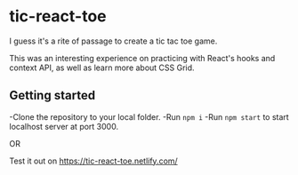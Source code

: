 # tic-react-toe

I guess it's a rite of passage to create a tic tac toe game. 

This was an interesting experience on practicing with React's hooks and context API, as well as learn more about CSS Grid.

## Getting started

-Clone the repository to your local folder.
-Run `npm i`
-Run `npm start` to start localhost server at port 3000.

OR

Test it out on https://tic-react-toe.netlify.com/
